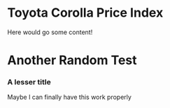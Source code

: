 # Toyota Corolla Price Index
Here would go some content!

# Another Random Test
### A lesser title
Maybe I can finally have this work properly
